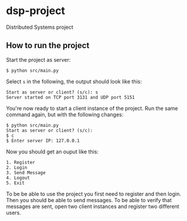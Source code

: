 # dsp-project
Distributed Systems project

## How to run the project

Start the project as server:

```
$ python src/main.py
```

Select `s` in the following, the output should look like this:

```
Start as server or client? (s/c): s
Server started on TCP port 3131 and UDP port 5151
```

You're now ready to start a client instance of the project. Run the same command again, but with the following changes:

```
$ python src/main.py
Start as server or client? (s/c):
$ c
$ Enter server IP: 127.0.0.1
```

Now you should get an ouput like this:

```
1. Register
2. Login
3. Send Message
4. Logout
5. Exit
```

To be be able to use the project you first need to register and then login. Then you should be able to send messages. To be able to verify that messages are sent, open two client instances and register two different users.
